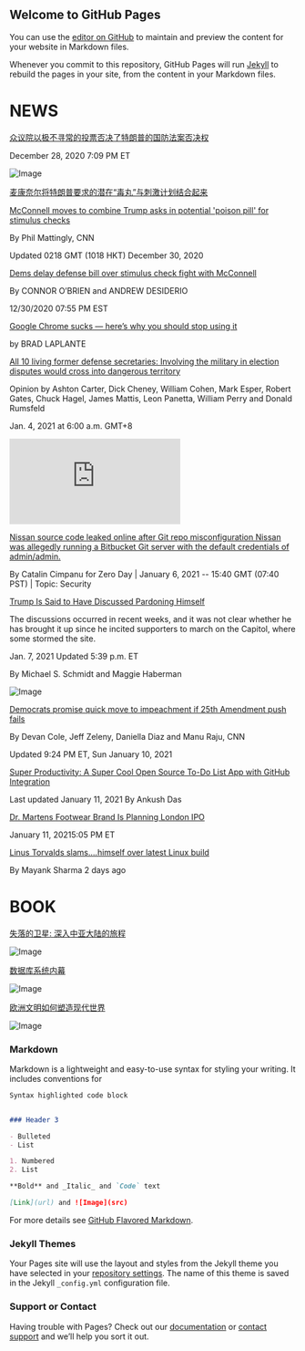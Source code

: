 ## Welcome to GitHub Pages

You can use the [editor on GitHub](https://github.com/jiluhu/jiluhu.github.io/edit/main/README.md) to maintain and preview the content for your website in Markdown files.

Whenever you commit to this repository, GitHub Pages will run [Jekyll](https://jekyllrb.com/) to rebuild the pages in your site, from the content in your Markdown files.

# NEWS

[众议院以极不寻常的投票否决了特朗普的国防法案否决权](https://www.npr.org/2020/12/28/950802271/house-rejects-trumps-defense-bill-veto-in-highly-unusual-vote)

December 28, 2020 7:09 PM ET

![Image](https://media.npr.org/assets/img/2020/12/28/gettyimages-1230050893_wide-9386491c77b4e2bf763fa3f4e47930dc8f6d1a18-s800-c85.jpg)


[麦康奈尔将特朗普要求的潜在“毒丸”与刺激计划结合起来](https://edition.cnn.com/2020/12/29/politics/mcconnell-poison-pill-attached-to-bill/index.html)

[McConnell moves to combine Trump asks in potential 'poison pill' for stimulus checks](https://edition.cnn.com/2020/12/29/politics/mcconnell-poison-pill-attached-to-bill/index.html)

By Phil Mattingly, CNN

Updated 0218 GMT (1018 HKT) December 30, 2020


[Dems delay defense bill over stimulus check fight with McConnell](https://www.politico.com/news/2020/12/30/ndaa-bill-delayed-452809)

By CONNOR O’BRIEN and ANDREW DESIDERIO

12/30/2020 07:55 PM EST


[Google Chrome sucks — here’s why you should stop using it](https://thenextweb.com/syndication/2021/01/02/google-chrome-sucks-heres-why-you-should-stop-using-it/)

by BRAD LAPLANTE

[All 10 living former defense secretaries: Involving the military in election disputes would cross into dangerous territory](https://www.washingtonpost.com/opinions/10-former-defense-secretaries-military-peaceful-transfer-of-power/2021/01/03/2a23d52e-4c4d-11eb-a9f4-0e668b9772ba_story.html)

Opinion by Ashton Carter, Dick Cheney, William Cohen, Mark Esper, Robert Gates, Chuck Hagel, James Mattis, Leon Panetta, William Perry and Donald Rumsfeld

Jan. 4, 2021 at 6:00 a.m. GMT+8

![Image](https://www.washingtonpost.com/wp-apps/imrs.php?src=https://arc-anglerfish-washpost-prod-washpost.s3.amazonaws.com/public/SKM74IQEYYI6XN7NCQO5RBLA5I.jpg&w=691)


[Nissan source code leaked online after Git repo misconfiguration
Nissan was allegedly running a Bitbucket Git server with the default credentials of admin/admin.](https://www.zdnet.com/article/nissan-source-code-leaked-online-after-git-repo-misconfiguration/)

By Catalin Cimpanu for Zero Day | January 6, 2021 -- 15:40 GMT (07:40 PST) | Topic: Security

[Trump Is Said to Have Discussed Pardoning Himself](https://www.nytimes.com/2021/01/07/us/politics/trump-self-pardon.html)

The discussions occurred in recent weeks, and it was not clear whether he has brought it up since he incited supporters to march on the Capitol, where some stormed the site.

Jan. 7, 2021
Updated 5:39 p.m. ET 

By Michael S. Schmidt and Maggie Haberman

![Image](https://static01.nyt.com/images/2021/01/07/us/politics/07dc-pardon1/merlin_181984962_84134102-322a-4515-977c-e5e84d56bc6c-superJumbo.jpg?quality=90&auto=webp)


[Democrats promise quick move to impeachment if 25th Amendment push fails](https://www.cnn.com/2021/01/10/politics/james-clyburn-impeachment-senate-trial-biden-cnntv/index.html)

By Devan Cole, Jeff Zeleny, Daniella Diaz and Manu Raju, CNN

Updated 9:24 PM ET, Sun January 10, 2021

[Super Productivity: A Super Cool Open Source To-Do List App with GitHub Integration](https://itsfoss.com/super-productivity/)

Last updated January 11, 2021 By Ankush Das

[Dr. Martens Footwear Brand Is Planning London IPO](https://www.npr.org/2021/01/11/955633119/dr-martens-footwear-brand-is-planning-london-ipo)

January 11, 20215:05 PM ET


[Linus Torvalds slams....himself over latest Linux build](https://www.techradar.com/news/linus-torvalds-slamshimself-over-latest-linux-build)

By Mayank Sharma 2 days ago


# BOOK

[失落的卫星: 深入中亚大陆的旅程](https://book.douban.com/subject/35025453/)

<img src="https://camo.githubusercontent.com/a6324f22abf4dedb9628c978058c1ba7c270407473b3446b3296892f13ec37d2/68747470733a2f2f696d67392e646f7562616e696f2e636f6d2f766965772f7375626a6563742f6c2f7075626c69632f7333333636303530392e6a7067" alt="Image" data-canonical-src="https://img9.doubanio.com/view/subject/l/public/s33660509.jpg" style="max-width: 135px;max-height: 200px;">


[数据库系统内幕](https://book.douban.com/subject/35078474/)

<img src="https://camo.githubusercontent.com/75960765020922771a84bdf5458ac9adb4780fd8b5af05b56f731493aeffd2ec/68747470733a2f2f696d67392e646f7562616e696f2e636f6d2f766965772f7375626a6563742f6c2f7075626c69632f7333333635313433352e6a7067" alt="Image" data-canonical-src="https://img9.doubanio.com/view/subject/l/public/s33651435.jpg" style="max-width: 135px;max-height: 200px;">


[欧洲文明如何塑造现代世界](https://book.douban.com/subject/35100838/)

![Image](https://img9.doubanio.com/view/subject/l/public/s33701843.jpg)

### Markdown

Markdown is a lightweight and easy-to-use syntax for styling your writing. It includes conventions for

```markdown
Syntax highlighted code block


### Header 3

- Bulleted
- List

1. Numbered
2. List

**Bold** and _Italic_ and `Code` text

[Link](url) and ![Image](src)
```

For more details see [GitHub Flavored Markdown](https://guides.github.com/features/mastering-markdown/).

### Jekyll Themes

Your Pages site will use the layout and styles from the Jekyll theme you have selected in your [repository settings](https://github.com/jiluhu/jiluhu.github.io/settings). The name of this theme is saved in the Jekyll `_config.yml` configuration file.

### Support or Contact

Having trouble with Pages? Check out our [documentation](https://docs.github.com/categories/github-pages-basics/) or [contact support](https://github.com/contact) and we’ll help you sort it out.
